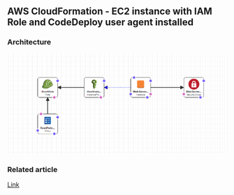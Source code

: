 ## AWS CloudFormation - EC2 instance with IAM Role and CodeDeploy user agent installed

### Architecture
![architecture](https://github.com/jeanquark/cloudFormation_codeDeploy/raw/master/architecture.png "Architecture")

### Related article
<a href="http://www.jmkleger.com/post/deploy-with-aws-codedeploy-and-bitbucket" target="_blank">Link</a>
